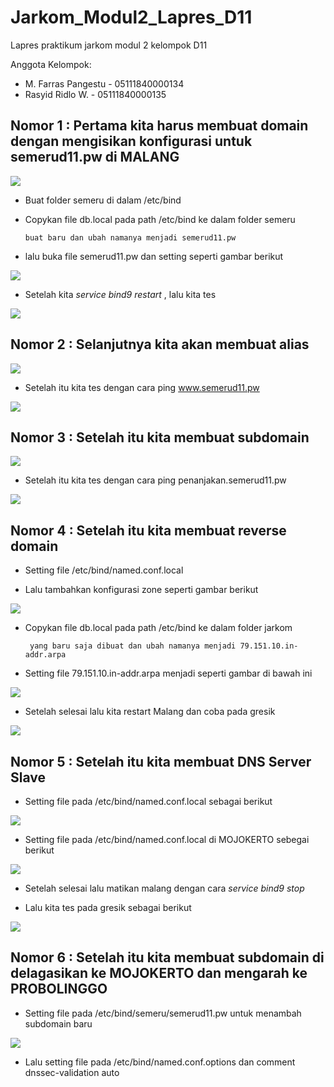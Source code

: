 # Jarkom_Modul2_Lapres_D11
Lapres praktikum jarkom modul 2 kelompok D11

Anggota Kelompok:
- M. Farras Pangestu - 05111840000134
- Rasyid Ridlo W. - 05111840000135

## Nomor 1 : Pertama kita harus membuat domain dengan mengisikan konfigurasi untuk semerud11.pw di MALANG 
  
   <img src="https://github.com/RsydRidloo/Jarkom_Modul2_Lapres_D11/blob/main/Foto/1a.PNG" >
   
   - Buat folder semeru di dalam /etc/bind
   - Copykan file db.local pada path /etc/bind ke dalam folder semeru

         buat baru dan ubah namanya menjadi semerud11.pw

   - lalu buka file semerud11.pw dan setting seperti gambar berikut
   <img src="https://github.com/RsydRidloo/Jarkom_Modul2_Lapres_D11/blob/main/Foto/2a.PNG" >
   
   - Setelah kita *service bind9 restart* , lalu kita tes
   <img src="https://github.com/RsydRidloo/Jarkom_Modul2_Lapres_D11/blob/main/Foto/1c.PNG" >
  
## Nomor 2 :  Selanjutnya kita akan membuat alias

  <img src="https://github.com/RsydRidloo/Jarkom_Modul2_Lapres_D11/blob/main/Foto/2a.PNG" >
  
  - Setelah itu kita tes dengan cara ping www.semerud11.pw
  <img src="https://github.com/RsydRidloo/Jarkom_Modul2_Lapres_D11/blob/main/Foto/2b.PNG">
  
## Nomor 3 : Setelah itu kita membuat subdomain

  <img src="https://github.com/RsydRidloo/Jarkom_Modul2_Lapres_D11/blob/main/Foto/3a.PNG">
  
  - Setelah itu kita tes dengan cara ping penanjakan.semerud11.pw
  <img src="https://github.com/RsydRidloo/Jarkom_Modul2_Lapres_D11/blob/main/Foto/3b.PNG" >
  
## Nomor 4 : Setelah itu kita membuat reverse domain

  - Setting file /etc/bind/named.conf.local
  
  - Lalu tambahkan konfigurasi zone seperti gambar berikut
  
  <img src="https://github.com/RsydRidloo/Jarkom_Modul2_Lapres_D11/blob/main/Foto/4a.PNG" >
  
  - Copykan file db.local pada path /etc/bind ke dalam folder jarkom
  

         yang baru saja dibuat dan ubah namanya menjadi 79.151.10.in-addr.arpa

   - Setting file 79.151.10.in-addr.arpa menjadi seperti gambar di bawah ini
   
   <img src="https://github.com/RsydRidloo/Jarkom_Modul2_Lapres_D11/blob/main/Foto/4b.PNG" >
   
   - Setelah selesai lalu kita restart Malang dan coba pada gresik 
   
   <img src="https://github.com/RsydRidloo/Jarkom_Modul2_Lapres_D11/blob/main/Foto/4c.PNG" >
   
## Nomor 5 : Setelah itu kita membuat DNS Server Slave

   - Setting file pada /etc/bind/named.conf.local sebagai berikut
   
   <img src="https://github.com/RsydRidloo/Jarkom_Modul2_Lapres_D11/blob/main/Foto/5a.PNG" >
   
   - Setting file pada /etc/bind/named.conf.local di MOJOKERTO sebegai berikut
   
   <img src="https://github.com/RsydRidloo/Jarkom_Modul2_Lapres_D11/blob/main/Foto/5b.PNG" >
   
   - Setelah selesai lalu matikan malang dengan cara *service bind9 stop*
   
   - Lalu kita tes pada gresik sebagai berikut
   
   <img src="https://github.com/RsydRidloo/Jarkom_Modul2_Lapres_D11/blob/main/Foto/5c.PNG" >

## Nomor 6 : Setelah itu kita membuat subdomain di delagasikan ke MOJOKERTO dan mengarah ke PROBOLINGGO

  - Setting file pada /etc/bind/semeru/semerud11.pw untuk menambah subdomain baru
  
  <img src="https://github.com/RsydRidloo/Jarkom_Modul2_Lapres_D11/blob/main/Foto/6a.PNG" >
  
  - Lalu setting file pada /etc/bind/named.conf.options dan comment dnssec-validation auto



  
   
   
   

   
   
   
   
